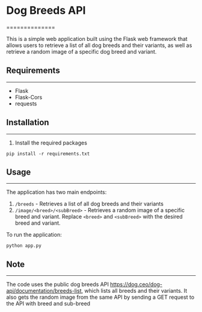# Dog Breeds API
==============

This is a simple web application built using the Flask web framework that allows users to retrieve a list of all dog breeds and their variants, as well as retrieve a random image of a specific dog breed and variant.

## Requirements
------------

-   Flask
-   Flask-Cors
-   requests

## Installation
------------

1.  Install the required packages

`pip install -r requirements.txt`

## Usage
-----

The application has two main endpoints:

1.  `/breeds` - Retrieves a list of all dog breeds and their variants
2.  `/image/<breed>/<subBreed>` - Retrieves a random image of a specific breed and variant. Replace `<breed>` and `<subBreed>` with the desired breed and variant.

To run the application:

`python app.py`

## Note
----

The code uses the public dog breeds API <https://dog.ceo/dog-api/documentation/breeds-list>, which lists all breeds and their variants. It also gets the random image from the same API by sending a GET request to the API with breed and sub-breed